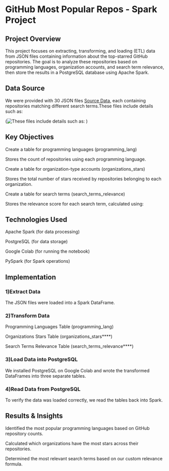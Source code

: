 # GitHub Most Popular Repos - Spark Project

## Project Overview

This project focuses on extracting, transforming, and loading (ETL) data from JSON files containing information about the top-starred GitHub repositories. The goal is to analyze these repositories based on programming languages, organization accounts, and search term relevance, then store the results in a PostgreSQL database using Apache Spark.

## Data Source

We were provided with 30 JSON files [Source Data](https://www.kaggle.com/datasets/anshulmehtakaggl/top-1000-github-repositories-for-multiple-domains?select=Spark.json), each containing repositories matching different search terms.These files include details such as:


(![These files include details such as: ](https://github.com/user-attachments/assets/534b2d42-9b90-43ed-a237-f9a39b493d93)
)

## Key Objectives

Create a table for programming languages (programming_lang)

Stores the count of repositories using each programming language.

Create a table for organization-type accounts (organizations_stars)

Stores the total number of stars received by repositories belonging to each organization.

Create a table for search terms (search_terms_relevance)

Stores the relevance score for each search term, calculated using:



## Technologies Used

Apache Spark (for data processing)

PostgreSQL (for data storage)

Google Colab (for running the notebook)

PySpark (for Spark operations)

## Implementation

 ### 1️)Extract Data

The JSON files were loaded into a Spark DataFrame.

 ### 2️)Transform Data

Programming Languages Table (programming_lang)

Organizations Stars Table (organizations_stars****)

Search Terms Relevance Table (search_terms_relevance****)

 ### 3️)Load Data into PostgreSQL

We installed PostgreSQL on Google Colab and wrote the transformed DataFrames into three separate tables.

### 4️)Read Data from PostgreSQL

To verify the data was loaded correctly, we read the tables back into Spark.

## Results & Insights

Identified the most popular programming languages based on GitHub repository counts.

Calculated which organizations have the most stars across their repositories.

Determined the most relevant search terms based on our custom relevance formula.

